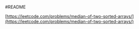 #README

[https://leetcode.com/problems/median-of-two-sorted-arrays/](https://leetcode.com/problems/median-of-two-sorted-arrays/)
